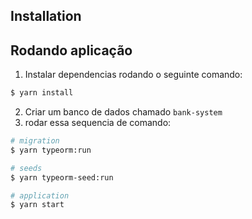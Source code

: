 ## Installation


## Rodando aplicação

1. Instalar dependencias rodando o seguinte comando:
```bash
$ yarn install
```
2. Criar um banco de dados chamado `bank-system`
3. rodar essa sequencia de comando:
```bash
# migration
$ yarn typeorm:run

# seeds
$ yarn typeorm-seed:run

# application
$ yarn start
```